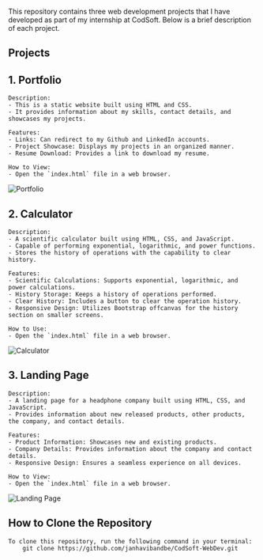 This repository contains three web development projects that I have developed as part of my internship at CodSoft. Below is a brief description of each project.

## Projects
## 1. Portfolio 
    Description:
    - This is a static website built using HTML and CSS.
    - It provides information about my skills, contact details, and showcases my projects.

    Features:
    - Links: Can redirect to my Github and LinkedIn accounts.
    - Project Showcase: Displays my projects in an organized manner.
    - Resume Download: Provides a link to download my resume.

    How to View:
    - Open the `index.html` file in a web browser.

![Portfolio](https://github.com/janhavibandbe/CodSoft-WebDev/assets/154860008/7ceea5d2-dd5e-4c17-8794-012c7f515fdd)

## 2. Calculator
    Description:
    - A scientific calculator built using HTML, CSS, and JavaScript.
    - Capable of performing exponential, logarithmic, and power functions.
    - Stores the history of operations with the capability to clear history.

    Features:
    - Scientific Calculations: Supports exponential, logarithmic, and power calculations.
    - History Storage: Keeps a history of operations performed.
    - Clear History: Includes a button to clear the operation history.
    - Responsive Design: Utilizes Bootstrap offcanvas for the history section on smaller screens.

    How to Use:
    - Open the `index.html` file in a web browser.

![Calculator](https://github.com/janhavibandbe/CodSoft-WebDev/assets/154860008/11c9ebcc-b8d8-4de0-8349-aab33ee3892f)

## 3. Landing Page
    Description:
    - A landing page for a headphone company built using HTML, CSS, and JavaScript.
    - Provides information about new released products, other products, the company, and contact details.

    Features:
    - Product Information: Showcases new and existing products.
    - Company Details: Provides information about the company and contact details.
    - Responsive Design: Ensures a seamless experience on all devices.

    How to View:
    - Open the `index.html` file in a web browser.

![Landing Page](https://github.com/janhavibandbe/CodSoft-WebDev/assets/154860008/fb7ab796-3cac-4d4b-8dbe-c92d4b368b6b)

## How to Clone the Repository
    To clone this repository, run the following command in your terminal:
        git clone https://github.com/janhavibandbe/CodSoft-WebDev.git
